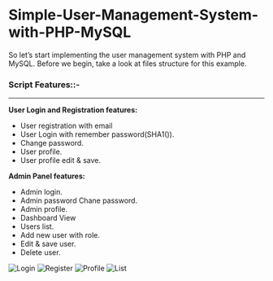 
# Simple-User-Management-System-with-PHP-MySQL
So let’s start implementing the user management system with PHP and MySQL. Before we begin, take a look at files structure for this example.

<div class="script-details">
  <h3>Script Features::-</h3>
  <hr>
  <p><strong>User Login and Registration features:</strong></p>

<ul>
 <li>User registration with email </li>
 <li>User Login with remember password(SHA1()).</li>
 <li>Change password.</li>
 <li>User profile.</li>
 <li>User profile edit & save.</li>
</ul>

<p><strong>Admin Panel features:</strong></p>

<ul>
 <li>Admin login.</li>
 <li>Admin password Chane password.</li>
 <li>Admin profile.</li>
 <li>Dashboard View</li>
 <li>Users list.</li>
 <li>Add new user with role.</li>
 <li>Edit & save user.</li>
 <li>Delete user.</li>
</ul>
</div>

![Login](https://github.com/tanishaverma/user-registration/assets/79139713/6b2ef19c-7ede-43b3-977d-758dabe31482)
![Register](https://github.com/tanishaverma/user-registration/assets/79139713/f3e7c0a5-f515-42d0-b3cd-f72297d83bc2)
![Profile](https://github.com/tanishaverma/user-registration/assets/79139713/dd8a09a8-8e73-403e-b8dc-971f77c50f4b)
![List](https://github.com/tanishaverma/user-registration/assets/79139713/3c1a6e07-a131-4626-8688-918e54e72321)








